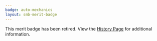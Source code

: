 ```yaml
---
badge: auto-mechanics
layout: smb-merit-badge
---
```


This merit badge has been retired. View the [History Page](history/) for additional information.
